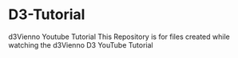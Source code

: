 # D3-Tutorial
d3Vienno Youtube Tutorial
This Repository is for files created while watching the d3Vienno D3 YouTube Tutorial
